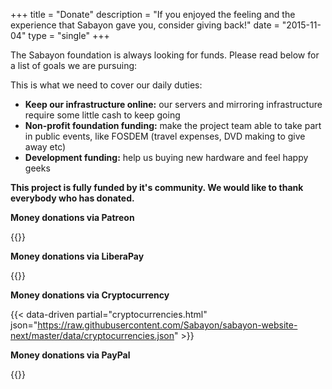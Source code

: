 +++
title = "Donate"
description = "If you enjoyed the feeling and the experience that Sabayon gave you, consider giving back!"
date = "2015-11-04"
type = "single"
+++

The Sabayon foundation is always looking for funds. Please read below for a list of goals we are pursuing:

This is what we need to cover our daily duties:

* **Keep our infrastructure online:** our servers and mirroring infrastructure require some little cash to keep going
* **Non-profit foundation funding:** make the project team able to take part in public events, like FOSDEM (travel expenses, DVD making to give away etc)
* **Development funding:** help us buying new hardware and feel happy geeks

**This project is fully funded by it's community. We would like to thank everybody who has donated.**

**Money donations via Patreon**

{{<patreon>}}

**Money donations via LiberaPay**

{{<liberapay>}}

**Money donations via Cryptocurrency**

{{< data-driven partial="cryptocurrencies.html" json="https://raw.githubusercontent.com/Sabayon/sabayon-website-next/master/data/cryptocurrencies.json" >}}

**Money donations via PayPal**

{{<paypal>}}
